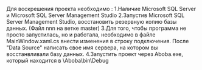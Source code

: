 Для воскрешения проекта необходимо :
  1.Наличие Microsoft SQL Server и Microsoft SQL Server Management Studio
  2.Запустив Microsoft SQL Server Management Studio, восстановить резервную копию базы данных. (Файл nnn на ветке master)
  3.Для того, чтобы программа не просто запустилась, но и работала, необходимо в файле MainWindow.xaml.cs внести изменения в строку подключения. 
  После "Data Source" написать свое имя сервера, на котором вы восстанвливали базу данных.
  4.Запустить проект через Aboba.exe, который находится в \Aboba\bin\Debug
